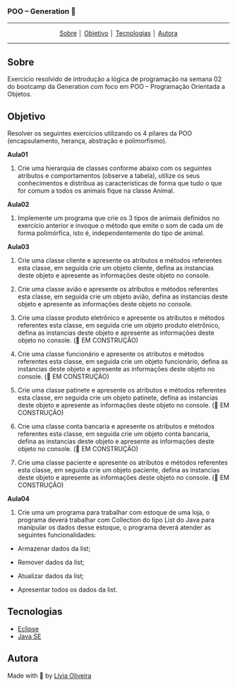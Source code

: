 ### POO – Generation :rocket: 
---
<p align = "center">
<a align href = "#Sobre">Sobre</a> │
<a align href = "#Objetivo">Objetivo</a> │
<a align href = "#Tecnologias">Tecnologias</a> │
<a align href = "#Autores">Autora</a>
</p>

---

## Sobre
<p> Exercício resolvido de introdução a lógica de programação na semana 02 do bootcamp da Generation com foco em POO – Programação Orientada a Objetos.<p>

## Objetivo
<p>Resolver os seguintes exercícios utilizando os 4 pilares da POO (encapsulamento, herança, abstração e polimorfismo).</p>

<p><b>Aula01</b></p>

1. Crie uma hierarquia de classes conforme abaixo com os seguintes atributos e comportamentos (observe a tabela), utilize os seus conhecimentos e distribua as características de forma que tudo o que for comum a todos os animais fique na classe Animal.

<p><b>Aula02</b></p>

1. Implemente um programa que crie os 3 tipos de animais definidos no exercício anterior e invoque o método que emite o som de cada um de forma polimórfica, isto é, independentemente do tipo de animal.

<p><b>Aula03</b></p>

1. Crie uma classe cliente e apresente os atributos e métodos referentes esta classe, em seguida crie um objeto cliente, defina as instancias deste objeto e apresente as informações deste objeto no console.

2. Crie uma classe avião e apresente os atributos e métodos referentes esta classe, em seguida crie um objeto avião, defina as instancias deste objeto e apresente as informações deste objeto no console.

3. Crie uma classe produto eletrônico e apresente os atributos e métodos referentes esta classe, em seguida crie um objeto produto eletrônico, defina as instancias deste objeto e apresente as informações deste objeto no console. (:construction: EM CONSTRUÇÃO)

4. Crie uma classe funcionário e apresente os atributos e métodos referentes esta classe, em seguida crie um objeto funcionário, defina as instancias deste objeto e apresente as informações deste objeto no console. (:construction: EM CONSTRUÇÃO)

5. Crie uma classe patinete e apresente os atributos e métodos referentes esta classe, em seguida crie um objeto patinete, defina as instancias deste objeto e apresente as informações deste objeto no console. (:construction: EM CONSTRUÇÃO)

6. Crie uma classe conta bancaria e apresente os atributos e métodos referentes esta classe, em seguida crie um objeto conta bancaria, defina as instancias deste objeto e apresente as informações deste objeto no console. (:construction: EM CONSTRUÇÃO)

7. Crie uma classe paciente e apresente os atributos e métodos referentes esta classe, em seguida crie um objeto paciente, defina as instancias deste objeto e apresente as informações deste objeto no console. (:construction: EM CONSTRUÇÃO)

<p><b>Aula04</b></p>

1. Crie uma um programa para trabalhar com estoque de uma loja, o programa deverá
trabalhar com Collection do tipo List do Java para manipular os dados desse estoque, o
programa deverá atender as seguintes funcionalidades:

- Armazenar dados da list;

- Remover dados da list;

- Atualizar dados da list;

- Apresentar todos os dados da list.

## Tecnologias
- [Eclipse]( https://www.eclipse.org/downloads/)
- [Java SE]( https://www.oracle.com/br/java/technologies/javase/javase-jdk8-downloads.html)

## Autora
Made with :purple_heart: by [Lívia Oliveira](https://www.linkedin.com/in/l%C3%ADvia-de-oliveira-almeida/)
